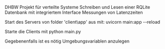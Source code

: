 DHBW Projekt für verteilte Systeme
Schreiben und Lesen einer RQLite Datenbank mit integriertem Interface
Messungen von Latenzzeiten

Start des Servers von folder 'client\app' aus mit: 
uvicorn main:app --reload

Starte die Clients mit python main.py

Gegebenenfalls ist es nötig Umgebungsvariablen anzulegen